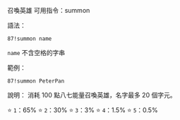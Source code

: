 召喚英雄
可用指令：summon

語法：
```
87!summon name
```
`name` 不含空格的字串

範例：
```
87!summon PeterPan
```
說明：
消耗 100 點八七能量召喚英雄，名字最多 20 個字元。

:star: `1`：65%
:star: `2`：30%
:star: `3`：3%
:star: `4`：1.5%
:star: `5`：0.5%
